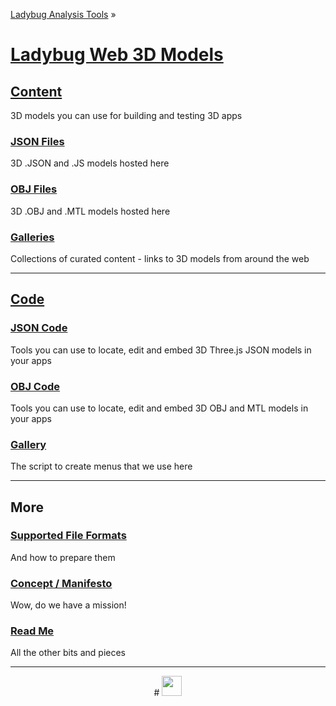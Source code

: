 ﻿[Ladybug Analysis Tools]( https://ladybug-analysis-tools.github.io/ ) »

[Ladybug Web 3D Models]( ./index.html#index.md )
===

## [Content]( content/index.html )

3D models you can use for building and testing 3D apps


### [JSON Files]( ./content/json/index.html )

3D .JSON and .JS models hosted here

### [OBJ Files]( ./content/obj/index.html )

3D .OBJ and .MTL models hosted here

### [Galleries]( ./content/galleries/index.html )

Collections of curated content - links to 3D models from around the web

***


## [Code]( code/index.html )


### [JSON Code]( code/json/index.html )

Tools you can use to locate, edit and embed 3D Three.js JSON models in your apps

<!--
### [JSON Browser ]( code/json/browser/index.html )

### [JSON Opener]( code/json/opener/index.html )

### [JSON Core]( code/json/core/index.html )
-->

### [OBJ Code]( code/obj/index.html )

Tools you can use to locate, edit and embed 3D OBJ and MTL models in your apps

<!--
### [OBJ Browser ]( code/obj/browser/index.html )

### [OBJ Opener]( code/obj/opener/index.html )

### [OBJ Core]( code/obj/core/index.html )

-->

### [Gallery]( code/gallery/index.html )

The script to create menus that we use here

***

## More

### [Supported File Formats]( #supported-file-formats.md )
And how to prepare them

### [Concept / Manifesto ]( #concept.md )
Wow, do we have a mission!

### [Read Me]( #readme.md )
All the other bits and pieces

***

<center title="dingbat" >
# <a href=javascript:menu.scrollTop=0; style=text-decoration:none; ><img src="https://ladybug-analysis-tools.github.io/images/ladybug-logo.png" width=32 ></a>
</center>